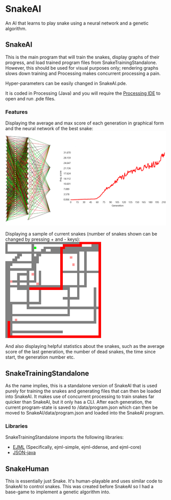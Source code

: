 # SnakeAI
An AI that learns to play snake using a neural network and a genetic algorithm.

## SnakeAI
This is the main program that will train the snakes, display graphs of their progress, and load trained program files from SnakeTrainingStandalone. However, this should be used for visual purposes only; rendering graphs slows down training and Processing makes concurrent processing a pain.

Hyper-parameters can be easily changed in SnakeAI.pde.

It is coded in Processing (Java) and you will require the [Processing IDE](https://processing.org/download/) to open and run .pde files.
### Features
Displaying the average and max score of each generation in graphical form and the neural network of the best snake:
![Image of average score graph and best neural network](https://github.com/jameshball/SnakeAI/blob/master/graphs.png)

Displaying a sample of current snakes (number of snakes shown can be changed by pressing + and - keys):
![Image of snakes](https://github.com/jameshball/SnakeAI/blob/master/snakes.png)

And also displaying helpful statistics about the snakes, such as the average score of the last generation, the number of dead snakes, the time since start, the generation number etc.

## SnakeTrainingStandalone
As the name implies, this is a standalone version of SnakeAI that is used purely for training the snakes and generating files that can then be loaded into SnakeAI. It makes use of concurrent processing to train snakes far quicker than SnakeAI, but it only has a CLI. After each generation, the current program-state is saved to /data/program.json which can then be moved to SnakeAI/data/program.json and loaded into the SnakeAI program.

### Libraries
SnakeTrainingStandalone imports the following libraries:

* [EJML](https://sourceforge.net/projects/ejml/files/) (Specifically, ejml-simple, ejml-ddense, and ejml-core)
* [JSON-java](https://github.com/stleary/JSON-java)

## SnakeHuman
This is essentially just Snake. It's human-playable and uses similar code to SnakeAI to control snakes. This was created before SnakeAI so I had a base-game to implement a genetic algorithm into.

